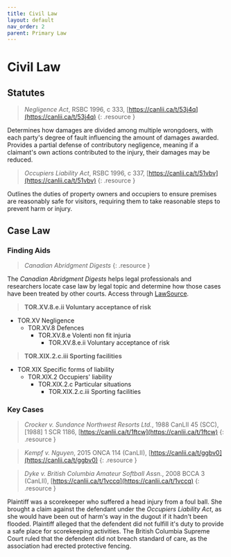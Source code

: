 ```yaml
---
title: Civil Law
layout: default
nav_order: 2
parent: Primary Law
---
```

# Civil Law
## Statutes
> *Negligence Act*, RSBC 1996, c 333, [https://canlii.ca/t/53j4q](https://canlii.ca/t/53j4q)
{: .resource }

Determines how damages are divided among multiple wrongdoers, with each party's degree of fault influencing the amount of damages awarded. Provides a partial defense of contributory negligence, meaning if a claimant's own actions contributed to the injury, their damages may be reduced. 

> *Occupiers Liability Act*, RSBC 1996, c 337, [https://canlii.ca/t/51vbv](https://canlii.ca/t/51vbv)
{: .resource }

Outlines the duties of property owners and occupiers to ensure premises are reasonably safe for visitors, requiring them to take reasonable steps to prevent harm or injury. 

## Case Law

### Finding Aids

> *Canadian Abridgment Digests*
{: .resource }

The *Canadian Abridgment Digests* helps legal professionals and researchers locate case law by legal topic and determine how those cases have been treated by other courts. Access through [LawSource](https://resources.library.ubc.ca/page.php?details=lawsource&id=2653). 

> **TOR.XV.8.e.ii Voluntary acceptance of risk**
- TOR.XV Negligence 
    - TOR.XV.8 Defences 
        - TOR.XV.8.e Volenti non fit injuria 
            - TOR.XV.8.e.ii Voluntary acceptance of risk 

> **TOR.XIX.2.c.iii Sporting facilities**
- TOR.XIX Specific forms of liability
    - TOR.XIX.2 Occupiers' liability
        - TOR.XIX.2.c Particular situations
            - TOR.XIX.2.c.iii Sporting facilities

### Key Cases

>*Crocker v. Sundance Northwest Resorts Ltd.*, 1988 CanLII 45 (SCC), [1988] 1 SCR 1186, [https://canlii.ca/t/1ftcw](https://canlii.ca/t/1ftcw)
{: .resource }

> *Kempf v. Nguyen*, 2015 ONCA 114 (CanLII), [https://canlii.ca/t/ggbv0](https://canlii.ca/t/ggbv0)
{: .resource }

> *Dyke v. British Columbia Amateur Softball Assn.*, 2008 BCCA 3 (CanLII), [https://canlii.ca/t/1vccq](https://canlii.ca/t/1vccq)
{: .resource }

Plaintiff was a scorekeeper who suffered a head injury from a foul ball. She brought a claim against the defendant under the *Occupiers Liability Act*, as she would have been out of harm's way in the dugout if it hadn't been flooded. Plaintiff alleged that the defendent did not fulfill it's duty to provide a safe place for scorekeeping activities. The British Columbia Supreme Court ruled that the defendent did not breach standard of care, as the association had erected protective fencing. 
